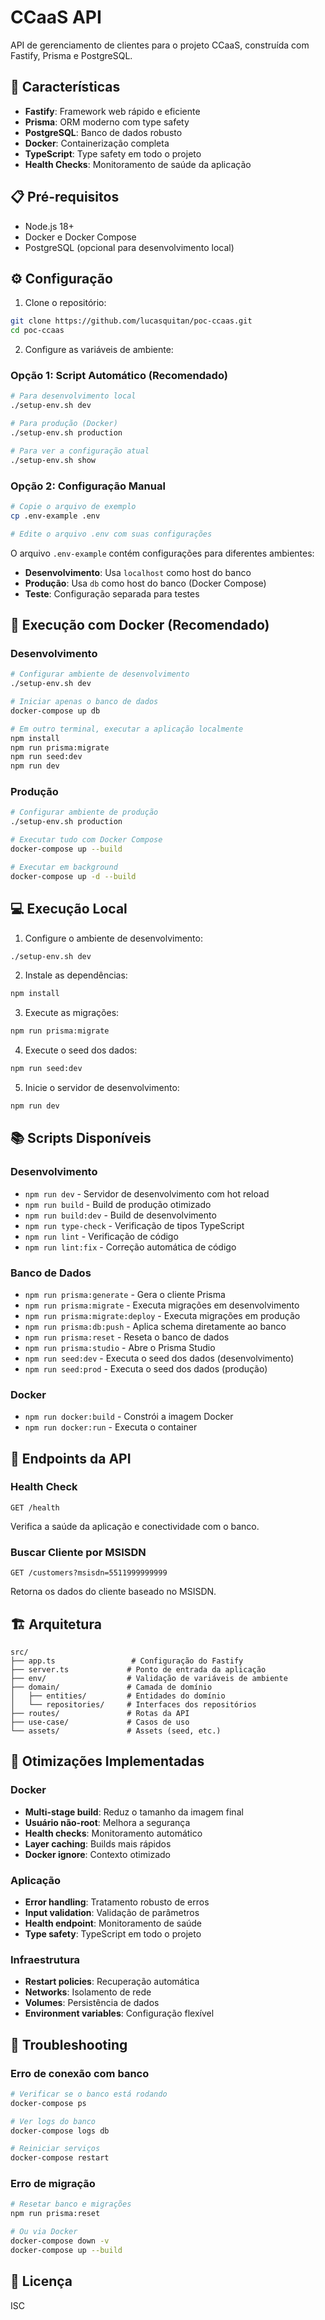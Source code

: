 # CCaaS API

API de gerenciamento de clientes para o projeto CCaaS, construída com Fastify, Prisma e PostgreSQL.

## 🚀 Características

- **Fastify**: Framework web rápido e eficiente
- **Prisma**: ORM moderno com type safety
- **PostgreSQL**: Banco de dados robusto
- **Docker**: Containerização completa
- **TypeScript**: Type safety em todo o projeto
- **Health Checks**: Monitoramento de saúde da aplicação

## 📋 Pré-requisitos

- Node.js 18+ 
- Docker e Docker Compose
- PostgreSQL (opcional para desenvolvimento local)

## ⚙️ Configuração

1. Clone o repositório:
```bash
git clone https://github.com/lucasquitan/poc-ccaas.git
cd poc-ccaas
```

2. Configure as variáveis de ambiente:

### Opção 1: Script Automático (Recomendado)
```bash
# Para desenvolvimento local
./setup-env.sh dev

# Para produção (Docker)
./setup-env.sh production

# Para ver a configuração atual
./setup-env.sh show
```

### Opção 2: Configuração Manual
```bash
# Copie o arquivo de exemplo
cp .env-example .env

# Edite o arquivo .env com suas configurações
```

O arquivo `.env-example` contém configurações para diferentes ambientes:

- **Desenvolvimento**: Usa `localhost` como host do banco
- **Produção**: Usa `db` como host do banco (Docker Compose)
- **Teste**: Configuração separada para testes

## 🐳 Execução com Docker (Recomendado)

### Desenvolvimento
```bash
# Configurar ambiente de desenvolvimento
./setup-env.sh dev

# Iniciar apenas o banco de dados
docker-compose up db

# Em outro terminal, executar a aplicação localmente
npm install
npm run prisma:migrate
npm run seed:dev
npm run dev
```

### Produção
```bash
# Configurar ambiente de produção
./setup-env.sh production

# Executar tudo com Docker Compose
docker-compose up --build

# Executar em background
docker-compose up -d --build
```

## 💻 Execução Local

1. Configure o ambiente de desenvolvimento:
```bash
./setup-env.sh dev
```

2. Instale as dependências:
```bash
npm install
```

3. Execute as migrações:
```bash
npm run prisma:migrate
```

4. Execute o seed dos dados:
```bash
npm run seed:dev
```

5. Inicie o servidor de desenvolvimento:
```bash
npm run dev
```

## 📚 Scripts Disponíveis

### Desenvolvimento
- `npm run dev` - Servidor de desenvolvimento com hot reload
- `npm run build` - Build de produção otimizado
- `npm run build:dev` - Build de desenvolvimento
- `npm run type-check` - Verificação de tipos TypeScript
- `npm run lint` - Verificação de código
- `npm run lint:fix` - Correção automática de código

### Banco de Dados
- `npm run prisma:generate` - Gera o cliente Prisma
- `npm run prisma:migrate` - Executa migrações em desenvolvimento
- `npm run prisma:migrate:deploy` - Executa migrações em produção
- `npm run prisma:db:push` - Aplica schema diretamente ao banco
- `npm run prisma:reset` - Reseta o banco de dados
- `npm run prisma:studio` - Abre o Prisma Studio
- `npm run seed:dev` - Executa o seed dos dados (desenvolvimento)
- `npm run seed:prod` - Executa o seed dos dados (produção)

### Docker
- `npm run docker:build` - Constrói a imagem Docker
- `npm run docker:run` - Executa o container

## 🔌 Endpoints da API

### Health Check
```http
GET /health
```
Verifica a saúde da aplicação e conectividade com o banco.

### Buscar Cliente por MSISDN
```http
GET /customers?msisdn=5511999999999
```
Retorna os dados do cliente baseado no MSISDN.

## 🏗️ Arquitetura

```
src/
├── app.ts                 # Configuração do Fastify
├── server.ts             # Ponto de entrada da aplicação
├── env/                  # Validação de variáveis de ambiente
├── domain/               # Camada de domínio
│   ├── entities/         # Entidades do domínio
│   └── repositories/     # Interfaces dos repositórios
├── routes/               # Rotas da API
├── use-case/             # Casos de uso
└── assets/               # Assets (seed, etc.)
```

## 🔧 Otimizações Implementadas

### Docker
- **Multi-stage build**: Reduz o tamanho da imagem final
- **Usuário não-root**: Melhora a segurança
- **Health checks**: Monitoramento automático
- **Layer caching**: Builds mais rápidos
- **Docker ignore**: Contexto otimizado

### Aplicação
- **Error handling**: Tratamento robusto de erros
- **Input validation**: Validação de parâmetros
- **Health endpoint**: Monitoramento de saúde
- **Type safety**: TypeScript em todo o projeto

### Infraestrutura
- **Restart policies**: Recuperação automática
- **Networks**: Isolamento de rede
- **Volumes**: Persistência de dados
- **Environment variables**: Configuração flexível

## 🚨 Troubleshooting

### Erro de conexão com banco
```bash
# Verificar se o banco está rodando
docker-compose ps

# Ver logs do banco
docker-compose logs db

# Reiniciar serviços
docker-compose restart
```

### Erro de migração
```bash
# Resetar banco e migrações
npm run prisma:reset

# Ou via Docker
docker-compose down -v
docker-compose up --build
```

## 📝 Licença

ISC 
